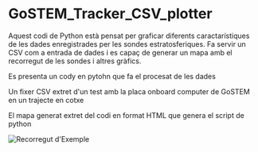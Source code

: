# GoSTEM_Tracker_CSV_plotter

Aquest codi de Python està pensat per graficar diferents caractarístiques de les dades enregistrades per les sondes estratosferiques. Fa servir un CSV com a entrada de dades i es capaç de generar un mapa amb el recorregut de les sondes i altres gràfics. 

Es presenta un cody en pytohn que fa el procesat de les dades

Un fixer CSV extret d'un test amb la placa onboard computer de GoSTEM en un trajecte en cotxe

El mapa generat extret del codi en format HTML que genera el script de python

![Recorregut d'Exemple](https://github.com/GoSTEM-Education/GoSTEM_Tracker_CSV_plotter/demo_plot.png?raw=true)
